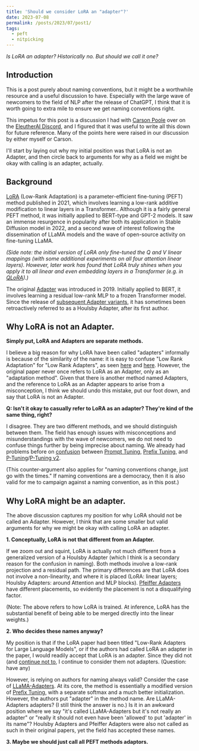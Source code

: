 ```yaml
---
title: 'Should we consider LoRA an "adapter"?'
date: 2023-07-08
permalink: /posts/2023/07/post1/
tags:
  - peft
  - nitpicking
---
```


*Is LoRA an adapter? Historically no. But should we call it one?*

Introduction
------

This is a post purely about naming conventions, but it might be a worthwhile resource and a useful discussion to have. Especially with the large wave of newcomers to the field of NLP after the release of ChatGPT, I think that it is worth going to extra mile to ensure we get naming conventions right.

This impetus for this post is a discussion I had with [Carson Poole](https://twitter.com/carsonpoole) over on the [EleutherAI Discord](https://discord.gg/zBGx3azzUn), and I figured that it was useful to write all this down for future reference. Many of the points here were raised in our discussion by either myself or Carson.

I'll start by laying out why my initial position was that LoRA is not an Adapter, and then circle back to arguments for why as a field we might be okay with calling is an adapter, actually.

Background
------

[LoRA](https://arxiv.org/abs/2106.09685) (Low-Rank Adaptation) is a parameter-efficient fine-tuning (PEFT) method published in 2021, which involves learning a low-rank additive modification to linear layers in a Transformer.. Although it is a fairly general PEFT method, it was initially applied to BERT-type and GPT-2 models. It saw an immense resurgence in popularity after both its application in Stable Diffusion model in 2022, and a second wave of interest following the dissemination of LLaMA models and the wave of open-source activity on fine-tuning LLaMA.

*(Side note: the initial version of LoRA only fine-tuned the Q and V linear mappings (with some additional experiments on all four attention linear layers). However, later work has found that LoRA truly shines when you apply it to all linear and even embedding layers in a Transformer (e.g. in [QLoRA](https://arxiv.org/abs/2305.14314)).)*

The original [Adapter](https://arxiv.org/abs/1902.00751) was introduced in 2019. Initially applied to BERT, it involves learning a residual low-rank MLP to a frozen Transformer model. Since the release of [subsequent Adapter variants](https://arxiv.org/abs/2005.00247), it has sometimes been retroactively referred to as a Houlsby Adapter, after its first author.

Why LoRA is not an Adapter.
------

**Simply put, LoRA and Adapters are separate methods.**

I believe a big reason for why LoRA have been called "adapters" informally is because of the similarity of the name: it is easy to confuse "Low Rank Adaptation" for "Low Rank Adapters", as seen [here](https://arxiv.org/abs/2305.14314) and [here](https://arxiv.org/abs/2210.07558). However, the original paper never once refers to LoRA as an Adapter, only as an "adaptation method". Given that there is another method named Adapters, and the reference to LoRA as an Adapter appears to arise from a misconception, I think we should undo this mistake, put our foot down, and say that LoRA is not an Adapter.

**Q: Isn't it okay to casually refer to LoRA as an adapter? They're kind of the same thing, right?**

I disagree. They are two different methods, and we should distinguish between them. The field has enough issues with misconceptions and misunderstandings with the wave of newcomers, we do not need to confuse things further by being imprecise about naming. We already had problems before on [confusion](https://www.reddit.com/r/MachineLearning/comments/14pkibg/d_is_there_a_difference_between_ptuning_and/) between [Prompt Tuning](https://arxiv.org/abs/2104.08691), [Prefix Tuning](https://arxiv.org/abs/2101.00190), and [P-Tuning](https://arxiv.org/abs/2103.10385)/[P-Tuning v2](https://arxiv.org/abs/2110.07602). 

(This counter-argument also applies for "naming conventions change, just go with the times." If naming conventions are a democracy, then it is also valid for me to campaign against a naming convention, as in this post.)

Why LoRA might be an adapter.
------

The above discussion captures my position for why LoRA should not be called an Adapter. However, I think that are some smaller but valid arguments for why we might be okay with calling LoRA an adapter.

**1. Conceptually, LoRA is not that different from an Adapter.**

If we zoom out and squint, LoRA is actually not much different from a generalized version of a Houlsby Adapter (which I think is a secondary reason for the confusion in naming). Both methods involve a low-rank projection and a residual path. The primary differences are that LoRA does not involve a non-linearity, and where it is placed (LoRA: linear layers; Houlsby Adapters: around Attention and MLP blocks). [Pfeiffer Adapters](https://arxiv.org/abs/2005.00247) have different placements, so evidently the placement is not a disqualifying factor. 

(Note: The above refers to how LoRA is trained. At inference, LoRA has the substantial benefit of being able to be merged directly into the linear weights.)


**2. Who decides these names anyway?**

My position is that if the LoRA paper had been titled "Low-Rank Adapters for Large Language Models", or if the authors had called LoRA an adapter in the paper, I would readily accept that LoRA is an adapter. Since they did not (and [continue not to](https://news.ycombinator.com/item?id=35301903), I continue to consider them not adapters. (Question: have any)

However, is relying on authors for naming always valid? Consider the case of [LLaMA-Adapters](https://arxiv.org/abs/2303.16199). At its core, the method is essentially a modified version of [Prefix Tuning](https://arxiv.org/abs/2101.00190), with a separate softmax and a much better initialization. However, the authors put "adapter" in the method name. Are LLaMA-Adapters adapters? (I still think the answer is no.) Is it in an awkward position where we say "it's called LLaMA-Adapters but it's not really an adapter" or "really it should not even have been 'allowed' to put 'adapter' in its name"? Houlsby Adapters and Pfeiffer Adapters were also not called as such in their original papers, yet the field has accepted these names.


**3. Maybe we should just call all PEFT methods adaptors.**
